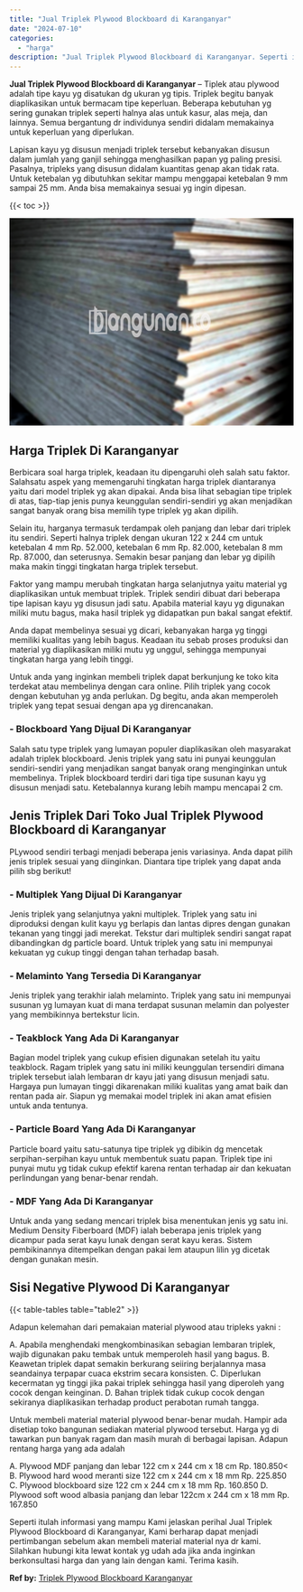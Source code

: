 ```yaml
---
title: "Jual Triplek Plywood Blockboard di Karanganyar"
date: "2024-07-10"
categories: 
  - "harga"
description: "Jual Triplek Plywood Blockboard di Karanganyar. Seperti itulah informasi yang mampu Kami jelaskan perihal Jual Triplek Plywood Blockboard di Karanganyar, Kam..."
---
```


**Jual Triplek Plywood Blockboard di Karanganyar** – Tiplek atau plywood adalah tipe kayu yg disatukan dg ukuran yg tipis. Triplek begitu banyak diaplikasikan untuk bermacam tipe keperluan. Beberapa kebutuhan yg sering gunakan triplek seperti halnya alas untuk kasur, alas meja, dan lainnya. Semua bergantung dr individunya sendiri didalam memakainya untuk keperluan yang diperlukan.

Lapisan kayu yg disusun menjadi triplek tersebut kebanyakan disusun dalam jumlah yang ganjil sehingga menghasilkan papan yg paling presisi. Pasalnya, tripleks yang disusun didalam kuantitas genap akan tidak rata. Untuk ketebalan yg dibutuhkan sekitar mampu menggapai ketebalan 9 mm sampai 25 mm. Anda bisa memakainya sesuai yg ingin dipesan.

{{< toc >}}

![Jual Triplek Plywood Blockboard di Karanganyar](/images/jual-triplek-murah-32.png)

## Harga Triplek Di Karanganyar

Berbicara soal harga triplek, keadaan itu dipengaruhi oleh salah satu faktor. Salahsatu aspek yang memengaruhi tingkatan harga triplek diantaranya yaitu dari model triplek yg akan dipakai. Anda bisa lihat sebagian tipe triplek di atas, tiap-tiap jenis punya keunggulan sendiri-sendiri yg akan menjadikan sangat banyak orang bisa memilih type triplek yg akan dipilih.

Selain itu, harganya termasuk terdampak oleh panjang dan lebar dari triplek itu sendiri. Seperti halnya triplek dengan ukuran 122 x 244 cm untuk ketebalan 4 mm Rp. 52.000, ketebalan 6 mm Rp. 82.000, ketebalan 8 mm Rp. 87.000, dan seterusnya. Semakin besar panjang dan lebar yg dipilih maka makin tinggi tingkatan harga triplek tersebut.

Faktor yang mampu merubah tingkatan harga selanjutnya yaitu material yg diaplikasikan untuk membuat triplek. Triplek sendiri dibuat dari beberapa tipe lapisan kayu yg disusun jadi satu. Apabila material kayu yg digunakan miliki mutu bagus, maka hasil triplek yg didapatkan pun bakal sangat efektif.

Anda dapat membelinya sesuai yg dicari, kebanyakan harga yg tinggi memiliki kualitas yang lebih bagus. Keadaan itu sebab proses produksi dan material yg diaplikasikan miliki mutu yg unggul, sehingga mempunyai tingkatan harga yang lebih tinggi.

Untuk anda yang inginkan membeli triplek dapat berkunjung ke toko kita terdekat atau membelinya dengan cara online. Pilih triplek yang cocok dengan kebutuhan yg anda perlukan. Dg begitu, anda akan memperoleh triplek yang tepat sesuai dengan apa yg direncanakan.

### \- Blockboard Yang Dijual Di Karanganyar

Salah satu type triplek yang lumayan populer diaplikasikan oleh masyarakat adalah triplek blockboard. Jenis triplek yang satu ini punyai keunggulan sendiri-sendiri yang menjadikan sangat banyak orang menginginkan untuk membelinya. Triplek blockboard terdiri dari tiga tipe susunan kayu yg disusun menjadi satu. Ketebalannya kurang lebih mampu mencapai 2 cm.

## Jenis Triplek Dari Toko Jual Triplek Plywood Blockboard di Karanganyar

PLywood sendiri terbagi menjadi beberapa jenis variasinya. Anda dapat pilih jenis triplek sesuai yang diinginkan. Diantara tipe triplek yang dapat anda pilih sbg berikut!

### \- Multiplek Yang Dijual Di Karanganyar

Jenis triplek yang selanjutnya yakni multiplek. Triplek yang satu ini diproduksi dengan kulit kayu yg berlapis dan lantas dipres dengan gunakan tekanan yang tinggi jadi merekat. Tekstur dari multiplek sendiri sangat rapat dibandingkan dg particle board. Untuk triplek yang satu ini mempunyai kekuatan yg cukup tinggi dengan tahan terhadap basah.

### \- Melaminto Yang Tersedia Di Karanganyar

Jenis triplek yang terakhir ialah melaminto. Triplek yang satu ini mempunyai susunan yg lumayan kuat di mana terdapat susunan melamin dan polyester yang membikinnya bertekstur licin.

### \- Teakblock Yang Ada Di Karanganyar

Bagian model triplek yang cukup efisien digunakan setelah itu yaitu teakblock. Ragam triplek yang satu ini miliki keunggulan tersendiri dimana triplek tersebut ialah lembaran dr kayu jati yang disusun menjadi satu. Hargaya pun lumayan tinggi dikarenakan miliki kualitas yang amat baik dan rentan pada air. Siapun yg memakai model triplek ini akan amat efisien untuk anda tentunya.

### \- Particle Board Yang Ada Di Karanganyar

Particle board yaitu satu-satunya tipe triplek yg dibikin dg mencetak serpihan-serpihan kayu untuk membentuk suatu papan. Triplek tipe ini punyai mutu yg tidak cukup efektif karena rentan terhadap air dan kekuatan perlindungan yang benar-benar rendah.

### \- MDF Yang Ada Di Karanganyar

Untuk anda yang sedang mencari triplek bisa menentukan jenis yg satu ini. Medium Density Fiberboard (MDF) ialah beberapa jenis triplek yang dicampur pada serat kayu lunak dengan serat kayu keras. Sistem pembikinannya ditempelkan dengan pakai lem ataupun lilin yg dicetak dengan gunakan mesin.

## Sisi Negative Plywood Di Karanganyar

{{< table-tables table="table2" >}}

Adapun kelemahan dari pemakaian material plywood atau tripleks yakni :

A. Apabila menghendaki mengkombinasikan sebagian lembaran triplek, wajib digunakan paku tembak untuk memperoleh hasil yang bagus. B. Keawetan triplek dapat semakin berkurang seiiring berjalannya masa seandainya terpapar cuaca ekstrim secara konsisten. C. Diperlukan kecermatan yg tinggi jika pakai triplek sehingga hasil yang diperoleh yang cocok dengan keinginan. D. Bahan triplek tidak cukup cocok dengan sekiranya diaplikasikan terhadap product perabotan rumah tangga.

Untuk membeli material material plywood benar-benar mudah. Hampir ada disetiap toko bangunan sediakan material plywood tersebut. Harga yg di tawarkan pun banyak ragam dan masih murah di berbagai lapisan. Adapun rentang harga yang ada adalah

A. Plywood MDF panjang dan lebar 122 cm x 244 cm x 18 cm Rp. 180.850< B. Plywood hard wood meranti size 122 cm x 244 cm x 18 mm Rp. 225.850 C. Plywood blockboard size 122 cm x 244 cm x 18 mm Rp. 160.850 D. Plywood soft wood albasia panjang dan lebar 122cm x 244 cm x 18 mm Rp. 167.850

Seperti itulah informasi yang mampu Kami jelaskan perihal Jual Triplek Plywood Blockboard di Karanganyar, Kami berharap dapat menjadi pertimbangan sebelum akan membeli material material nya dr kami. Silahkan hubungi kita lewat kontak yg udah ada jika anda inginkan berkonsultasi harga dan yang lain dengan kami. Terima kasih.

**Ref by:** [Triplek Plywood Blockboard Karanganyar](https://id.wikipedia.org/wiki/Triplek)
